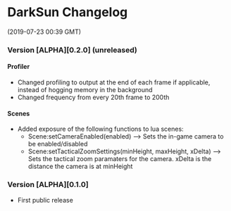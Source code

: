 # DarkSun Changelog
(2019-07-23 00:39 GMT)

### Version [ALPHA][0.2.0] (unreleased)
#### Profiler
 - Changed profiling to output at the end of each frame if applicable, instead of hogging memory in the background
 - Changed frequency from every 20th frame to 200th
#### Scenes
 - Added exposure of the following functions to lua scenes:
   - Scene:setCameraEnabled(enabled)	--> Sets the in-game camera to be enabled/disabled
   - Scene:setTacticalZoomSettings(minHeight, maxHeight, xDelta)	--> Sets the tactical zoom paramaters for the camera. xDelta is the distance the camera is at minHeight

### Version [ALPHA][0.1.0]

 - First public release